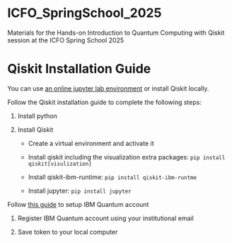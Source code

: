 # ICFO_SpringSchool_2025
Materials for the Hands-on Introduction to Quantum Computing with Qiskit session at the ICFO Spring School 2025


# Qiskit Installation Guide

You can use [an online jupyter lab environment](https://quantum.cloud.ibm.com/docs/en/guides/online-lab-environments) or install Qiskit locally.



Follow the Qiskit installation guide to complete the following steps:

1. Install python

2. Install Qiskit

	- Create a virtual environment and activate it

	- Install qiskit including the visualization extra packages: `pip install qiskit[visulization]`

	- Install qiskit-ibm-runtime: `pip install qiskit-ibm-runtme`

	- Install jupyter: `pip install jupyter`



Follow [this guide](https://docs.quantum.ibm.com/guides/setup-channel) to setup IBM Quantum account

1. Register IBM Quantum account using your institutional email

2. Save token to your local computer
